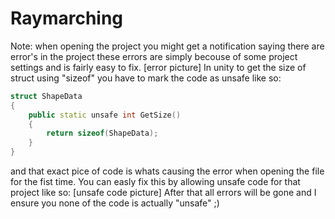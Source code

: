# Raymarching
 
Note: when opening the project you might get a notification saying there are error's in the project
these errors are simply becouse of some project settings and is fairly easy to fix.
[error picture]
In unity to get the size of struct using "sizeof" you have to mark the code as unsafe like so:
```cpp
struct ShapeData
{
    public static unsafe int GetSize()
    {
        return sizeof(ShapeData);
    }
}
```
and that exact pice of code is whats causing the error when opening the file for the fist time.
You can easly fix this by allowing unsafe code for that project like so:
[unsafe code picture]
After that all errors will be gone and
I ensure you none of the code is actually "unsafe" ;)


